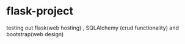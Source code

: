 # flask-project
testing out flask(web hosting) , SQLAlchemy (crud functionality) and bootstrap(web design)
